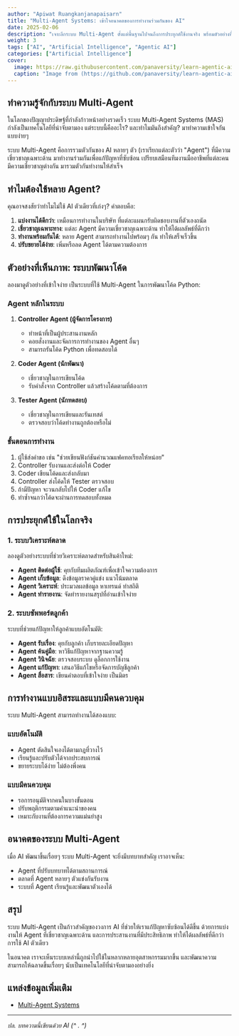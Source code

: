 ```yaml
---
author: "Apiwat Ruangkanjanapaisarn"
title: "Multi-Agent Systems: เข้าใจอนาคตของการทำงานร่วมกันของ AI"
date: 2025-02-06
description: "เจาะลึกระบบ Multi-Agent ตั้งแต่พื้นฐานไปจนถึงการประยุกต์ใช้งานจริง พร้อมตัวอย่างที่เข้าใจง่าย"
weight: 3
tags: ["AI", "Artificial Intelligence", "Agentic AI"]
categories: ["Artificial Intelligence"]
cover:
  image: https://raw.githubusercontent.com/panaversity/learn-agentic-ai/main/05_ai_agents_intro/05_multi_agent_systems/multi.png
  caption: "Image from (https://github.com/panaversity/learn-agentic-ai/tree/main/05_ai_agents_intro/05_multi_agent_systems)"
---
```


## ทำความรู้จักกับระบบ Multi-Agent

ในโลกของปัญญาประดิษฐ์ที่กำลังก้าวหน้าอย่างรวดเร็ว ระบบ Multi-Agent Systems (MAS) กำลังเป็นเทคโนโลยีที่น่าจับตามอง แต่ระบบนี้คืออะไร? และทำไมมันถึงสำคัญ? มาทำความเข้าใจกันแบบง่ายๆ

ระบบ Multi-Agent คือการรวมตัวกันของ AI หลายๆ ตัว (เราเรียกแต่ละตัวว่า "Agent") ที่มีความเชี่ยวชาญเฉพาะด้าน มาทำงานร่วมกันเพื่อแก้ปัญหาที่ซับซ้อน เปรียบเสมือนทีมงานมืออาชีพที่แต่ละคนมีความเชี่ยวชาญต่างกัน มารวมตัวกันทำงานให้สำเร็จ

## ทำไมต้องใช้หลาย Agent?

คุณอาจสงสัยว่าทำไมไม่ใช้ AI ตัวเดียวที่เก่งๆ? คำตอบคือ:

1. **แบ่งงานได้ดีกว่า**: เหมือนการทำงานในบริษัท ที่แต่ละแผนกรับผิดชอบงานที่ตัวเองถนัด
2. **เชี่ยวชาญเฉพาะทาง**: แต่ละ Agent มีความเชี่ยวชาญเฉพาะด้าน ทำให้ได้ผลลัพธ์ที่ดีกว่า
3. **ทำงานพร้อมกันได้**: หลาย Agent สามารถทำงานไปพร้อมๆ กัน ทำให้เสร็จเร็วขึ้น
4. **ปรับขยายได้ง่าย**: เพิ่มหรือลด Agent ได้ตามความต้องการ

## ตัวอย่างที่เห็นภาพ: ระบบพัฒนาโค้ด

ลองมาดูตัวอย่างที่เข้าใจง่าย เป็นระบบที่ใช้ Multi-Agent ในการพัฒนาโค้ด Python:

### Agent หลักในระบบ

1. **Controller Agent (ผู้จัดการโครงการ)**
   - ทำหน้าที่เป็นผู้ประสานงานหลัก
   - คอยสั่งงานและจัดการการทำงานของ Agent อื่นๆ
   - สามารถรันโค้ด Python เพื่อทดสอบได้

2. **Coder Agent (นักพัฒนา)**
   - เชี่ยวชาญในการเขียนโค้ด
   - รับคำสั่งจาก Controller แล้วสร้างโค้ดตามที่ต้องการ

3. **Tester Agent (นักทดสอบ)**
   - เชี่ยวชาญในการเขียนและรันเทสต์
   - ตรวจสอบว่าโค้ดทำงานถูกต้องหรือไม่

### ขั้นตอนการทำงาน

1. ผู้ใช้ส่งคำขอ เช่น "ช่วยเขียนฟังก์ชันคำนวณแฟคทอเรียลให้หน่อย"
2. Controller รับงานและส่งต่อให้ Coder
3. Coder เขียนโค้ดและส่งกลับมา
4. Controller ส่งโค้ดให้ Tester ตรวจสอบ
5. ถ้ามีปัญหา จะวนกลับไปให้ Coder แก้ไข
6. ทำซ้ำจนกว่าโค้ดจะผ่านการทดสอบทั้งหมด

## การประยุกต์ใช้ในโลกจริง

### 1. ระบบวิเคราะห์ตลาด

ลองดูตัวอย่างระบบที่ช่วยวิเคราะห์ตลาดสำหรับสินค้าใหม่:

- **Agent ติดต่อผู้ใช้**: คุยกับทีมผลิตภัณฑ์เพื่อเข้าใจความต้องการ
- **Agent เก็บข้อมูล**: ดึงข้อมูลราคาคู่แข่ง แนวโน้มตลาด
- **Agent วิเคราะห์**: ประมวลผลข้อมูล หาเทรนด์ ทำสถิติ
- **Agent ทำรายงาน**: จัดทำรายงานสรุปที่อ่านเข้าใจง่าย

### 2. ระบบซัพพอร์ตลูกค้า

ระบบที่ช่วยแก้ปัญหาให้ลูกค้าแบบอัตโนมัติ:

- **Agent รับเรื่อง**: คุยกับลูกค้า เก็บรายละเอียดปัญหา
- **Agent ค้นคู่มือ**: หาวิธีแก้ปัญหาจากฐานความรู้
- **Agent วินิจฉัย**: ตรวจสอบระบบ ดูล็อกการใช้งาน
- **Agent แก้ปัญหา**: เสนอวิธีแก้ไขหรือจัดการบัญชีลูกค้า
- **Agent สื่อสาร**: เขียนคำตอบที่เข้าใจง่าย เป็นมิตร

## การทำงานแบบอิสระและแบบมีคนควบคุม

ระบบ Multi-Agent สามารถทำงานได้สองแบบ:

### แบบอัตโนมัติ
- Agent ตัดสินใจเองได้ตามกฎที่วางไว้
- เรียนรู้และปรับตัวได้จากประสบการณ์
- ขยายระบบได้ง่าย ไม่ต้องพึ่งคน

### แบบมีคนควบคุม
- รอการอนุมัติจากคนในบางขั้นตอน
- ปรับพฤติกรรมตามคำแนะนำของคน
- เหมาะกับงานที่ต้องการความแม่นยำสูง

## อนาคตของระบบ Multi-Agent

เมื่อ AI พัฒนาขึ้นเรื่อยๆ ระบบ Multi-Agent จะยิ่งมีบทบาทสำคัญ เราอาจเห็น:

- Agent ที่ปรับบทบาทได้ตามสถานการณ์
- ตลาดที่ Agent หลายๆ ตัวแข่งกันรับงาน
- ระบบที่ Agent เรียนรู้และพัฒนาตัวเองได้

## สรุป

ระบบ Multi-Agent เป็นก้าวสำคัญของวงการ AI ที่ช่วยให้เราแก้ปัญหาซับซ้อนได้ดีขึ้น ด้วยการแบ่งงานให้ Agent ที่เชี่ยวชาญเฉพาะด้าน และการประสานงานที่มีประสิทธิภาพ ทำให้ได้ผลลัพธ์ที่ดีกว่าการใช้ AI ตัวเดียว

ในอนาคต เราจะเห็นระบบเหล่านี้ถูกนำไปใช้ในหลากหลายอุตสาหกรรมมากขึ้น และพัฒนาความสามารถให้ฉลาดขึ้นเรื่อยๆ นับเป็นเทคโนโลยีที่น่าจับตามองอย่างยิ่ง

## แหล่งข้อมูลเพิ่มเติม

- [Multi-Agent Systems](https://github.com/panaversity/learn-agentic-ai/tree/main/05_ai_agents_intro/05_multi_agent_systems)

---

*ปล. บทความนี้เขียนด้วย AI  (^ . ^)*